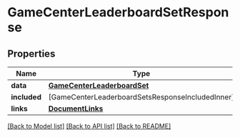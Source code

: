 # GameCenterLeaderboardSetResponse

## Properties
Name | Type | Description | Notes
------------ | ------------- | ------------- | -------------
**data** | [**GameCenterLeaderboardSet**](GameCenterLeaderboardSet.md) |  | 
**included** | [GameCenterLeaderboardSetsResponseIncludedInner] |  | [optional] 
**links** | [**DocumentLinks**](DocumentLinks.md) |  | 

[[Back to Model list]](../README.md#documentation-for-models) [[Back to API list]](../README.md#documentation-for-api-endpoints) [[Back to README]](../README.md)


